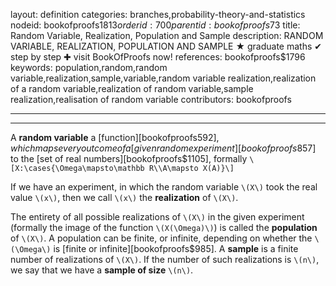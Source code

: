 layout: definition
categories: branches,probability-theory-and-statistics
nodeid: bookofproofs$1813
orderid: 700
parentid: bookofproofs$73
title: Random Variable, Realization, Population and Sample
description: RANDOM VARIABLE, REALIZATION, POPULATION AND SAMPLE &#9733; graduate maths &#10004; step by step &#10010; visit BookOfProofs now!
references: bookofproofs$1796
keywords: population,random,random variable,realization,sample,variable,random variable realization,realization of a random variable,realization of random variable,sample realization,realisation of random variable
contributors: bookofproofs

---


---

A **random variable** a [function][bookofproofs$592], which maps every outcome of a [given random experiment][bookofproofs$857] to the [set of real numbers][bookofproofs$1105], formally 
`\[X:\cases{\Omega\mapsto\mathbb R\\A\mapsto X(A)}\]`


If we have an experiment, in which the random variable `\(X\)` took the real value `\(x\)`, then we call `\(x\)` the **realization** of `\(X\)`.

The entirety of all possible realizations of `\(X\)` in the given experiment (formally the image of the function `\(X(\Omega)\)`) is called the **population** of `\(X\)`. A population can be finite, or infinite, depending on whether the `\(\Omega\)` is [finite or infinite][bookofproofs$985].
A **sample** is a finite number of realizations of `\(X\)`. If the number of such realizations is `\(n\)`, we say that we have a **sample of size** `\(n\)`.
